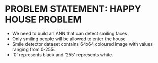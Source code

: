 # PROBLEM STATEMENT: HAPPY HOUSE PROBLEM
* We need to build an ANN that can detect smiling faces
* Only smiling people will be allowed to enter the house
* Smile detector dataset contains 64x64 coloured image with values ranging from 0-255. 
* '0' represents black and '255' represents white.
